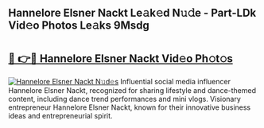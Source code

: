 ## Hannelore Elsner Nackt Le𝚊k𝚎d N𝚞𝚍e - Part-LDk Vid𝚎o Photos Le𝚊ks 9Msdg

# <h2><a href="http://fb12w5.evod.top/?m=Hannelore+Elsner+Nackt">🔗 👉🔴 Hannelore Elsner Nackt Vid𝚎o Ph𝚘t𝚘s</a></h2>

[![Hannelore Elsner Nackt N𝚞d𝚎s](https://i.imgur.com/8V9OHl7.gif)](http://fb12w5.evod.top/?m=Hannelore+Elsner+Nackt)
Influential social media influencer Hannelore Elsner Nackt, recognized for sharing lifestyle and dance-themed content, including dance trend performances and mini vlogs. Visionary entrepreneur Hannelore Elsner Nackt, known for their innovative business ideas and entrepreneurial spirit. 
